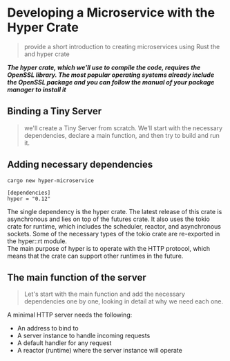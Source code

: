 # Developing a Microservice with the Hyper Crate
> provide a short introduction to creating microservices using Rust the and 
hyper crate

***The hyper crate, which we'll use to compile the code, requires the OpenSSL library. The most 
popular operating systems already include the OpenSSL package and you can follow the manual of
 your package manager to install it***

## Binding a Tiny Server
> we'll create a Tiny Server from scratch. 
We'll start with the necessary dependencies, declare a main function, and then try to build and run it.

## Adding necessary dependencies
    
    cargo new hyper-microservice
    
    [dependencies]
    hyper = "0.12"
    
The single dependency is the hyper crate. The latest release of this crate is asynchronous and lies on top of the futures crate. It also uses the tokio crate for runtime, which includes the scheduler, reactor, and asynchronous sockets. Some of the necessary types of the tokio crate are re-exported in the hyper::rt module.<br>
 The main purpose of hyper is to operate with the HTTP protocol, which means that the crate can support other runtimes in the future.
 
## The main function of the server
> Let's start with the main function and add the necessary dependencies one by one, looking in detail at why we need each one. 

A minimal HTTP server needs the following:

- An address to bind to 
- A server instance to handle incoming requests
- A default handler for any request
- A reactor (runtime) where the server instance will operate